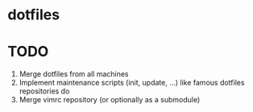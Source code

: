 dotfiles
========

TODO
====

1. Merge dotfiles from all machines
2. Implement maintenance scripts (init, update, ...) like famous dotfiles repositories do
3. Merge vimrc repository (or optionally as a submodule)
